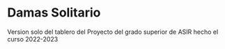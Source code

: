 # Damas Solitario
Version solo del tablero del
Proyecto del grado superior de ASIR hecho el curso 2022-2023
